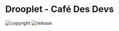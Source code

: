 # Drooplet - Café Des Devs
![copyright](https://img.shields.io/badge/Drooplet-copyright-blue)
![release](https://img.shields.io/badge/release-v0.5-blueviolet)
